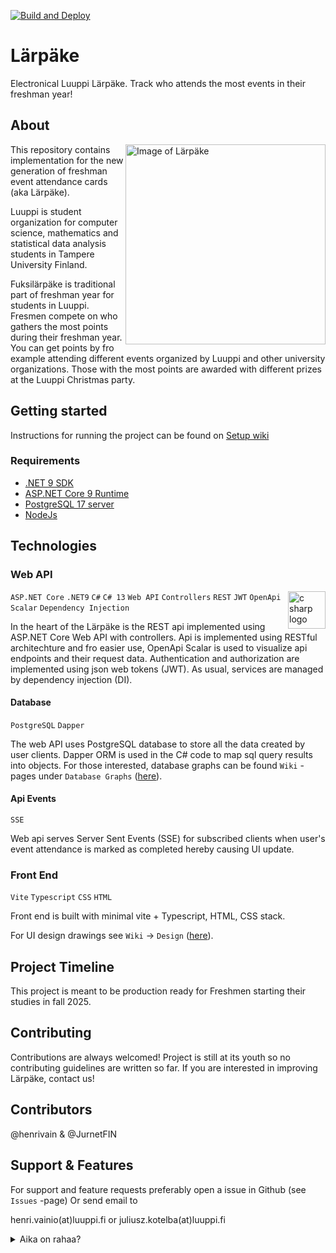 [![Build and Deploy](https://github.com/luuppiry/luuppi-larpake/actions/workflows/production.yaml/badge.svg)](https://github.com/luuppiry/luuppi-larpake/actions/workflows/production.yaml)

# Lärpäke
Electronical Luuppi Lärpäke. Track who attends the most events in their freshman year!

## About

<img src="https://github.com/user-attachments/assets/02668fb1-df04-47ac-91d2-2f3162df7630" width="320" align="right" alt="Image of Lärpäke" />

This repository contains implementation for the new generation of freshman event attendance cards (aka Lärpäke). 

Luuppi is student organization for computer science, mathematics and statistical data analysis students in Tampere University Finland. 

Fuksilärpäke is traditional part of freshman year for students in Luuppi. Fresmen compete on who gathers the most points during their freshman year. You can get points by fro example attending different events organized by Luuppi and other university organizations. Those with the most points are awarded with different prizes at the Luuppi Christmas party.  

## Getting started

Instructions for running the project can be found on [Setup wiki](https://github.com/henrivain/Larpake/wiki/Setup) 

### Requirements

- [.NET 9 SDK](https://dotnet.microsoft.com/en-us/download/dotnet/9.0)
- [ASP.NET Core 9 Runtime](https://dotnet.microsoft.com/en-us/download/dotnet/9.0)
- [PostgreSQL 17 server](https://www.postgresql.org/download/)
- [NodeJs](https://nodejs.org/en/download)

## Technologies

### Web API

<img src="https://github.com/user-attachments/assets/e20ade74-437f-49c9-aa22-6472866b1986" width="60" align="right" alt="c sharp logo" />

`ASP.NET Core` `.NET9` `C#` `C# 13` `Web API` `Controllers` `REST` `JWT` `OpenApi Scalar` `Dependency Injection`

In the heart of the Lärpäke is the REST api implemented using ASP.NET Core Web API with controllers. Api is implemented using RESTful architechture and fro easier use, OpenApi Scalar is used to visualize api endpoints and their request data. Authentication and authorization are implemented using json web tokens (JWT). As usual, services are managed by dependency injection (DI). 


#### Database
`PostgreSQL` `Dapper`

The web API uses PostgreSQL database to store all the data created by user clients. Dapper ORM is used in the C# code to map sql query results into objects. For those interested, database graphs can be found `Wiki` -pages under `Database Graphs` ([here](https://github.com/henrivain/Larpake/wiki/Diagrams)).

#### Api Events

`SSE`

Web api serves Server Sent Events (SSE) for subscribed clients when user's event attendance is marked as completed hereby causing UI update. 

### Front End

`Vite` `Typescript` `CSS` `HTML`

Front end is built with minimal vite + Typescript, HTML, CSS stack. 

For UI design drawings see `Wiki` -> `Design` ([here](https://github.com/henrivain/Larpake/wiki/Design)).

## Project Timeline

This project is meant to be production ready for Freshmen starting their studies in fall 2025.

## Contributing

Contributions are always welcomed! Project is still at its youth so no contributing guidelines are written so far. If you are interested in improving Lärpäke, contact us! 

## Contributors
@henrivain & @JurnetFIN

## Support & Features

For support and feature requests preferably open a issue in Github (see `Issues` -page)
Or send email to  

henri.vainio(at)luuppi.fi or juliusz.kotelba(at)luuppi.fi

<details>

<summary>Aika on rahaa?</summary>

### Tähän projektiin kulutettu aika

#### @henrivain
[![wakatime](https://wakatime.com/badge/user/33becafa-9125-4b20-b55e-a824ccc490f1/project/ad9cdb99-5373-46b4-8af9-a789d14f6abc.svg)](https://wakatime.com/badge/user/33becafa-9125-4b20-b55e-a824ccc490f1/project/ad9cdb99-5373-46b4-8af9-a789d14f6abc)

#### @JurnetFIN
[![wakatime](https://wakatime.com/badge/user/c8b15fbf-a210-457e-9da7-a0093d788004/project/0f7f4037-1fcd-45ae-a399-158209116f96.svg)](https://wakatime.com/badge/user/c8b15fbf-a210-457e-9da7-a0093d788004/project/0f7f4037-1fcd-45ae-a399-158209116f96)

</details>
